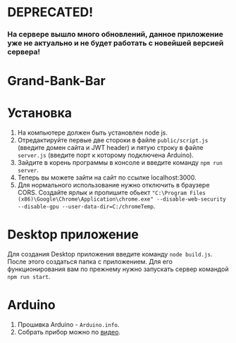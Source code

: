 # DEPRECATED!
### На сервере вышло много обновлений, данное приложение уже не актуально и не будет работать с новейшей версией сервера!

# Grand-Bank-Bar

# Установка
1) На компьютере должен быть установлен node js.
2) Отредактируйте первые две стороки в файле `public/script.js` (введите домен сайта и JWT header) и пятую строку в файле `server.js` (введите порт к которому подключена Arduino).
3) Зайдите в корень программы в консоле и введите команду `npm run server`.
4) Теперь вы можете зайти на сайт по ссылке localhost:3000.
5) Для нормального использование нужно отключить в браузере CORS. Создайте ярлык и пропишите обьект `"C:\Program Files (x86)\Google\Chrome\Application\chrome.exe" --disable-web-security --disable-gpu --user-data-dir=C:/chromeTemp`.

# Desktop приложение
Для создания Desktop приложения введите команду `node build.js`. \
После этого создаться папка с приложением. Для его функционирования вам по прежнему нужно запускать сервер командой `npm run start`.

# Arduino
1) Прошивка Arduino - `Arduino.info`.
2) Собрать прибор можно по [видео](https://youtu.be/-hA30_l60nw?t=436).
